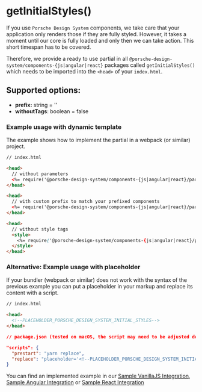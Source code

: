 # getInitialStyles()

If you use `Porsche Design System` components, we take care that your application only renders those if they are fully styled.
However, it takes a moment until our core is fully loaded and only then we can take action. This short timespan has to be covered.

Therefore, we provide a ready to use partial in all `@porsche-design-system/components-{js|angular|react}` packages called `getInitialStyles()` which needs to be imported into the `<head>` of your `index.html`.

## Supported options:
- **prefix:** string = ''
- **withoutTags**: boolean = false

### Example usage with dynamic template 

The example shows how to implement the partial in a webpack (or similar) project.

```html
// index.html

<head>
  // without parameters
  <%= require('@porsche-design-system/components-{js|angular|react}/partials').getInitialStyles() %>
</head>

<head>
  // with custom prefix to match your prefixed components
  <%= require('@porsche-design-system/components-{js|angular|react}/partials').getInitialStyles({ prefix: 'custom-prefix' }) %>
</head>

<head>
  // without style tags
  <style>
    <%= require('@porsche-design-system/components-{js|angular|react}/partials').getInitialStyles({ withoutTags: true }) %>
  </style>
</head>
``` 

### Alternative: Example usage with placeholder 

If your bundler (webpack or similar) does not work with the syntax of the previous example you can put a placeholder in your markup and replace its content with a script.

```html
// index.html

<head>
  <!--PLACEHOLDER_PORSCHE_DESIGN_SYSTEM_INITIAL_STYLES-->
</head>
``` 

```json
// package.json (tested on macOS, the script may need to be adjusted depending on the operating system used), make sure to adjust the path to the index.html file and use the correct partials package import from your framework {js|angular|react}

"scripts": {
  "prestart": "yarn replace",
  "replace": "placeholder='<!--PLACEHOLDER_PORSCHE_DESIGN_SYSTEM_INITIAL_STYLES-->' && partial=$placeholder$(node -e 'console.log(require(\"@porsche-design-system/components-js/partials\").getInitialStyles())') && regex=$placeholder'.*' && sed -i '' -E -e \"s@$regex@$partial@\" index.html",
} 
``` 

You can find an implemented example in our [Sample VanillaJS Integration](https://github.com/porscheui/sample-integration-vanillajs), [Sample Angular Integration](https://github.com/porscheui/sample-integration-angular) or [Sample React Integration](https://github.com/porscheui/sample-integration-react)
